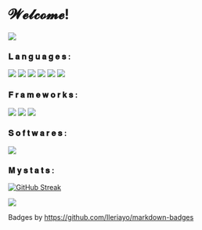 #  𝓦𝓮𝓵𝓬𝓸𝓶𝓮! 

<p>
    <img src="https://komarev.com/ghpvc/?username=Fkmraxx&color=lightgrey&style=for-the-badge" />
</p>

### 𝐋 𝐚 𝐧 𝐠 𝐮 𝐚 𝐠 𝐞 𝐬 : 
<p>
    <img src="https://img.shields.io/badge/HTML5-E34F26?style=for-the-badge&logo=html5&logoColor=white" />
    <img src="https://img.shields.io/badge/CSS3-1572B6?style=for-the-badge&logo=css3&logoColor=white" />
    <img src="https://img.shields.io/badge/JavaScript-323330?style=for-the-badge&logo=javascript&logoColor=F7DF1E" />
    <img src="https://img.shields.io/badge/Python-14354C?style=for-the-badge&logo=python&logoColor=white" />
    <img src="https://img.shields.io/badge/typescript-%23007ACC.svg?style=for-the-badge&logo=typescript&logoColor=white"/>
    <img src="https://img.shields.io/badge/ruby-%23CC342D.svg?style=for-the-badge&logo=ruby&logoColor=white"/>
</p>

### 𝐅 𝐫 𝐚 𝐦 𝐞 𝐰 𝐨 𝐫 𝐤 𝐬 : 
<p>
    <img src="https://img.shields.io/badge/Node.js-43853D?style=for-the-badge&logo=node.js&logoColor=white" />
    <img src="https://img.shields.io/badge/npm-CB3837?style=for-the-badge&logo=npm&logoColor=white" />
    <img src="https://img.shields.io/badge/Bootstrap-563D7C?style=for-the-badge&logo=bootstrap&logoColor=white" />
 </p>

### 𝐒 𝐨 𝐟 𝐭 𝐰 𝐚 𝐫 𝐞 𝐬 :
<p>
    <img src="https://img.shields.io/badge/Visual_Studio_Code-0078D4?style=for-the-badge&logo=visual%20studio%20code&logoColor=white" />
</p>


### 𝐌 𝐲  𝐬 𝐭 𝐚 𝐭 𝐬 :

[![GitHub Streak](https://streak-stats.demolab.com?user=Fkmraxx&theme=tokyonight-duo&hide_border=)](https://git.io/streak-stats)

<img src="https://github-readme-stats.vercel.app/api/top-langs/?username=Fkmraxx&theme=gotham" />


Badges by https://github.com/Ileriayo/markdown-badges

